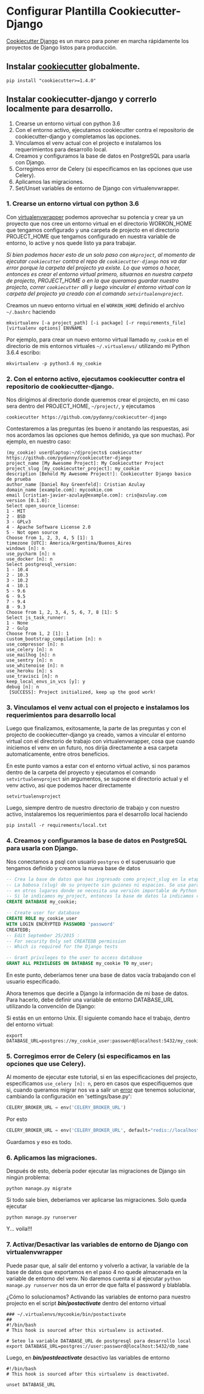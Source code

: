 # Configurar Plantilla Cookiecutter-Django

[Cookiecutter Django](https://github.com/pydanny/cookiecutter-django) es un marco para poner en marcha rápidamente los proyectos de Django listos para producción.

## Instalar [cookiecutter](https://github.com/audreyr/cookiecutter) globalmente.

```console
pip install "cookiecutter>=1.4.0"
```

## Instalar cookiecutter-django y correrlo localmente para desarrollo.

1. Crearse un entorno virtual con python 3.6
2. Con el entorno activo, ejecutamos cookiecutter contra el repositorio de cookiecutter-django y completamos las opciones.
3. Vinculamos el venv actual con el projecto e instalamos los requerimientos para desarrollo local.
4. Creamos y configuramos la base de datos en PostgreSQL para usarla con Django.
5. Corregimos error de Celery (si especificamos en las opciones que use Celery).
6. Aplicamos las migraciones.
7. Set/Unset variables de entorno de Django con virtualenvwrapper.

### 1. Crearse un entorno virtual con python 3.6

Con [virtualenvwrapper](https://virtualenvwrapper.readthedocs.io/en/latest/projects.html) podemos aprovechar su potencia y crear ya un proyecto que nos cree un entorno virtual en el directorio WORKON_HOME que tengamos configurado y una carpeta de projecto en el directorio PROJECT_HOME que tengamos configurado en nuestra variable de entorno, lo active y nos quede listo ya para trabajar.

*Si bien podemos hacer esto de un solo paso con `mkproject`, al momento de ejecutar `cookiecutter` contra el repo de `cookiecutter-django` nos va dar error porque la carpeta del projecto ya existe. Lo que vamos a hacer, entonces es crear el entorno virtual primero, situarnos en nuestra carpeta de projecto, PROJECT_HOME o en la que queramos guardar nuestro projecto, correr `cookiecutter` alli y luego vincular el entorno virtual con la carpeta del projecto ya creado con el comando `setvirtualenvproject`.*

Creamos un nuevo entorno virtual en el `WORKON_HOME` definido el archivo `~/.bashrc` haciendo

```console
mkvirtualenv [-a project_path] [-i package] [-r requirements_file] [virtualenv options] ENVNAME
```

Por ejemplo, para crear un nuevo entorno virtual llamado `my_cookie` en el directorio de mis entornos virtuales `~/.virtualenvs/` utilizando mi Python 3.6.4 escribo:

```console
mkvirtualenv -p python3.6 my_cookie
```

### 2. Con el entorno activo, ejecutamos cookiecutter contra el repositorio de cookiecutter-django.

Nos dirigimos al directorio donde queremos crear el projecto, en mi caso sera dentro del PROJECT_HOME, `~/project/`, y ejecutamos

```console
cookiecutter https://github.com/pydanny/cookiecutter-django
```

Contestaremos a las preguntas (es bueno ir anotando las respuestas, asi nos acordamos las opciones que hemos definido, ya que son muchas). Por ejemplo, en nuestro caso:

```console
(my_cookie) user@laptop:~/djprojects$ cookiecutter https://github.com/pydanny/cookiecutter-django
project_name [My Awesome Project]: My Cookiecutter Project
project_slug [my_cookiecutter_project]: my_cookie           
description [Behold My Awesome Project!]: Cookiecutter Django basico de prueba
author_name [Daniel Roy Greenfeld]: Cristian Azulay
domain_name [example.com]: mycookie.com
email [cristian-javier-azulay@example.com]: cris@azulay.com
version [0.1.0]: 
Select open_source_license:
1 - MIT
2 - BSD
3 - GPLv3
4 - Apache Software License 2.0
5 - Not open source
Choose from 1, 2, 3, 4, 5 [1]: 1
timezone [UTC]: America/Argentina/Buenos_Aires
windows [n]: n
use_pycharm [n]: n
use_docker [n]: n
Select postgresql_version:
1 - 10.4
2 - 10.3
3 - 10.2
4 - 10.1
5 - 9.6
6 - 9.5
7 - 9.4
8 - 9.3
Choose from 1, 2, 3, 4, 5, 6, 7, 8 [1]: 5
Select js_task_runner:
1 - None
2 - Gulp
Choose from 1, 2 [1]: 1
custom_bootstrap_compilation [n]: n
use_compressor [n]: n
use_celery [n]: n
use_mailhog [n]: n
use_sentry [n]: n
use_whitenoise [n]: n
use_heroku [n]: s
use_travisci [n]: n
keep_local_envs_in_vcs [y]: y
debug [n]: n
 [SUCCESS]: Project initialized, keep up the good work!
```

### 3. Vinculamos el venv actual con el projecto e instalamos los requerimientos para desarrollo local

Luego que finalizamos, exitosamente, la parte de las preguntas y con el projecto de cookiecutter-django ya creado, vamos a vincular el entorno virtual con el directorio de trabajo con virtualenvwrapper, cosa que cuando iniciemos el venv en un futuro, nos dirija directamente a esa carpeta automaticamente, entre otros beneficios.

En este punto vamos a estar con el entorno virtual activo, si nos paramos dentro de la carpeta del proyecto y ejecutamos el comando `setvirtualenvproject` sin argumentos, se supone el directorio actual y el venv activo, asi que podemos hacer directamente 

```console
setvirtualenvproject
```

Luego, siempre dentro de nuestro directorio de trabajo y con nuestro  activo, instalaremos los requerimientos para el desarrollo local haciendo

```console
pip install -r requirements/local.txt
```

### 4. Creamos y configuramos la base de datos en PostgreSQL para usarla con Django.

Nos conectamos a psql con usuario `postgres` o el superusuario que tengamos definido y creamos la nueva base de datos

```sql
-- Crea la base de datos que has ingresado como project_slug en la etapa de configuración.
-- La babosa (slug) de su proyecto sin guiones ni espacios. Se usa para nombrar su repositorio y
-- en otros lugares donde se necesita una versión importable de Python del nombre de su proyecto.
-- Si le indicamos my_project, entonces la base de datos la indicamos como my_project
CREATE DATABASE my_cookie;

-- Create user for database
CREATE ROLE my_cookie_user 
WITH LOGIN ENCRYPTED PASSWORD 'password' 
CREATEDB;
-- Edit September 25/2015 : 
-- For security Only set CREATEDB permission
-- Which is required for the Django tests

-- Grant privileges to the user to access database
GRANT ALL PRIVILEGES ON DATABASE my_cookie TO my_user;
```
En este punto, deberíamos tener una base de datos vacía trabajando con el usuario especificado.

Ahora tenemos que decirle a Django la información de mi base de datos. Para hacerlo, debe definir una variable de entorno DATABASE_URL utilizando la convención de Django:

Si estás en un entorno Unix. El siguiente comando hace el trabajo, dentro del entorno virtual:

```console
export DATABASE_URL=postgres://my_cookie_user:password@localhost:5432/my_cookie
```

### 5. Corregimos error de Celery (si especificamos en las opciones que use Celery).

Al momento de ejecutar este tutorial, si en las especificaciones del projecto, especificamos `use_celery [n]: n`, pero en casos que especifiquemos que si, cuando queramos migrar nos va a salir un [error](https://github.com/pydanny/cookiecutter-django/issues/1741) que tenemos solucionar, cambiando la configuración en 'settings/base.py':

```python
CELERY_BROKER_URL = env('CELERY_BROKER_URL') 
```

Por esto

```python
CELERY_BROKER_URL = env('CELERY_BROKER_URL', default="redis://localhost:6379")
```

Guardamos y eso es todo.

### 6. Aplicamos las migraciones.

Después de esto, debería poder ejecutar las migraciones de Django sin ningún problema:

```console
python manage.py migrate
```

Si todo sale bien, deberiamos ver aplicarse las migraciones. Solo queda ejecutar

```console
python manage.py runserver
```

Y... voila!!!

### 7. Activar/Desactivar las variables de entorno de Django con virtualenvwrapper

Puede pasar que, al salir del entorno y volverlo a activar, la variable de  la base de datos que exportamos en el paso 4 no quede almacenada en la variable de entorno del venv. No daremos cuenta si al ejecutar `python manage.py runserver` nos da un error de que falta el password y blablabla.

¿Cómo lo solucionamos? Activando las variables de entorno para nuestro projecto en el script _**bin/postactivate**_ dentro del entorno virtual

```console
### ~/.virtualenvs/mycookie/bin/postactivate
##
#!/bin/bash
# This hook is sourced after this virtualenv is activated.

# Seteo la variable DATABASE_URL de postgresql para desarrollo local
export DATABASE_URL=postgres://user:password@localhost:5432/db_name
```

Luego, en _**bin/postdeactivate**_ desactivo las variables de entorno

```console
#!/bin/bash
# This hook is sourced after this virtualenv is deactivated.

unset DATABASE_URL
```
